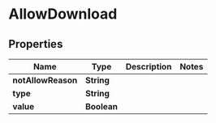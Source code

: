 # AllowDownload

## Properties
Name | Type | Description | Notes
------------ | ------------- | ------------- | -------------
**notAllowReason** | **String** |  | 
**type** | **String** |  | 
**value** | **Boolean** |  | 
